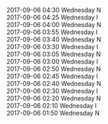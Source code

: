 2017-09-06 04:30 Wednesday  N  
2017-09-06 04:25 Wednesday  I  
2017-09-06 04:00 Wednesday  N  
2017-09-06 03:55 Wednesday  I  
2017-09-06 03:40 Wednesday  N  
2017-09-06 03:30 Wednesday  I  
2017-09-06 03:05 Wednesday  N  
2017-09-06 03:00 Wednesday  I  
2017-09-06 02:50 Wednesday  N  
2017-09-06 02:45 Wednesday  I  
2017-09-06 02:40 Wednesday  N  
2017-09-06 02:30 Wednesday  I  
2017-09-06 02:20 Wednesday  N  
2017-09-06 02:10 Wednesday  I  
2017-09-06 01:50 Wednesday  N  
